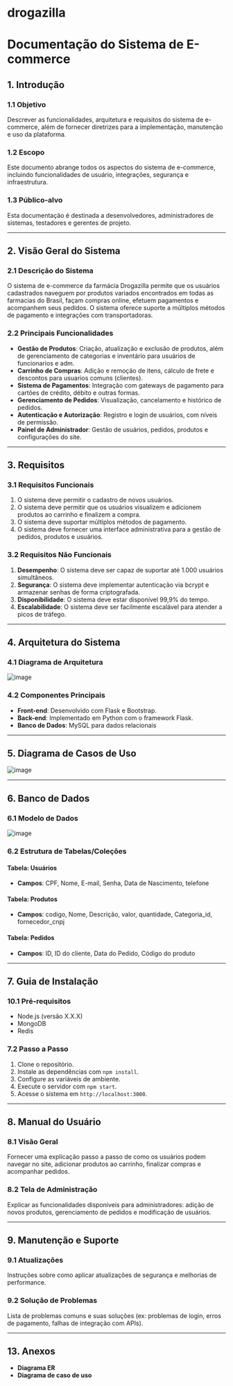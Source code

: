 # drogazilla

# **Documentação do Sistema de E-commerce**

## **1. Introdução**
### 1.1 Objetivo
Descrever as funcionalidades, arquitetura e requisitos do sistema de e-commerce, além de fornecer diretrizes para a implementação, manutenção e uso da plataforma.

### 1.2 Escopo
Este documento abrange todos os aspectos do sistema de e-commerce, incluindo funcionalidades de usuário, integrações, segurança e infraestrutura.

### 1.3 Público-alvo
Esta documentação é destinada a desenvolvedores, administradores de sistemas, testadores e gerentes de projeto.

---

## **2. Visão Geral do Sistema**
### 2.1 Descrição do Sistema
O sistema de e-commerce da farmácia Drogazilla permite que os usuários cadastrados naveguem por produtos variados encontrados em todas as farmacias do Brasil, façam compras online, efetuem pagamentos e acompanhem seus pedidos. O sistema oferece suporte a múltiplos métodos de pagamento e integrações com transportadoras.

### 2.2 Principais Funcionalidades
- **Gestão de Produtos**: Criação, atualização e exclusão de produtos, além de gerenciamento de categorias e inventário para usuários de funcionarios e adm.
- **Carrinho de Compras**: Adição e remoção de itens, cálculo de frete e descontos para usuarios comuns (clientes).
- **Sistema de Pagamentos**: Integração com gateways de pagamento para cartões de crédito, débito e outras formas.
- **Gerenciamento de Pedidos**: Visualização, cancelamento e histórico de pedidos.
- **Autenticação e Autorização**: Registro e login de usuários, com níveis de permissão.
- **Painel de Administrador**: Gestão de usuários, pedidos, produtos e configurações do site.

---

## **3. Requisitos**
### 3.1 Requisitos Funcionais
1. O sistema deve permitir o cadastro de novos usuários.
2. O sistema deve permitir que os usuários visualizem e adicionem produtos ao carrinho e finalizem a compra.
3. O sistema deve suportar múltiplos métodos de pagamento.
4. O sistema deve fornecer uma interface administrativa para a gestão de pedidos, produtos e usuários.

### 3.2 Requisitos Não Funcionais
1. **Desempenho**: O sistema deve ser capaz de suportar até 1.000 usuários simultâneos.
2. **Segurança**: O sistema deve implementar autenticação via bcrypt e armazenar senhas de forma criptografada.
3. **Disponibilidade**: O sistema deve estar disponível 99,9% do tempo.
4. **Escalabilidade**: O sistema deve ser facilmente escalável para atender a picos de tráfego.

---

## **4. Arquitetura do Sistema**
### 4.1 Diagrama de Arquitetura
![image](https://github.com/user-attachments/assets/330caedc-2e0d-41aa-b623-8c0259f5d0ad)


### 4.2 Componentes Principais
- **Front-end**: Desenvolvido com Flask e Bootstrap.
- **Back-end**: Implementado em Python com o framework Flask.
- **Banco de Dados**: MySQL para dados relacionais

---

## **5. Diagrama de Casos de Uso**

![image](https://github.com/user-attachments/assets/0af18c6f-91a1-4afc-b80c-3c402eb64e28)

---

## **6. Banco de Dados**
### 6.1 Modelo de Dados

![image](https://github.com/user-attachments/assets/a7641616-0a98-4810-9866-4d169865195b)


### 6.2 Estrutura de Tabelas/Coleções
#### **Tabela: Usuários**
- **Campos**: CPF, Nome, E-mail, Senha, Data de Nascimento, telefone
#### **Tabela: Produtos**
- **Campos**: codigo, Nome, Descrição, valor, quantidade, Categoria_id, fornecedor_cnpj
#### **Tabela: Pedidos**
- **Campos**: ID, ID do cliente, Data do Pedido, Código do produto

---

## **7. Guia de Instalação**
### 10.1 Pré-requisitos
- Node.js (versão X.X.X)
- MongoDB
- Redis

### 7.2 Passo a Passo
1. Clone o repositório.
2. Instale as dependências com `npm install`.
3. Configure as variáveis de ambiente.
4. Execute o servidor com `npm start`.
5. Acesse o sistema em `http://localhost:3000`.

---

## **8. Manual do Usuário**
### 8.1 Visão Geral
Fornecer uma explicação passo a passo de como os usuários podem navegar no site, adicionar produtos ao carrinho, finalizar compras e acompanhar pedidos.

### 8.2 Tela de Administração
Explicar as funcionalidades disponíveis para administradores: adição de novos produtos, gerenciamento de pedidos e modificação de usuários.

---

## **9. Manutenção e Suporte**
### 9.1 Atualizações
Instruções sobre como aplicar atualizações de segurança e melhorias de performance.

### 9.2 Solução de Problemas
Lista de problemas comuns e suas soluções (ex: problemas de login, erros de pagamento, falhas de integração com APIs).

---

## **13. Anexos**
- **Diagrama ER**
- **Diagrama de caso de uso**

